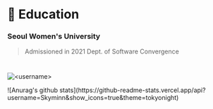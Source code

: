 # :school: Education
### Seoul Women's University 
> Admissioned in 2021                               Dept. of Software Convergence
#
<p><img align="center" src="https://github-readme-stats.vercel.app/api/top-langs?username=Skyminn&show_icons=true&locale=en&layout=compact" alt="<username>" /></p>
![Anurag's github stats](https://github-readme-stats.vercel.app/api?username=Skyminn&show_icons=true&theme=tokyonight)
